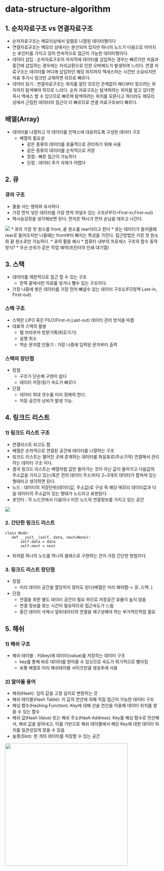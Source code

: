 # data-structure-algorithm
## 1. 순차자료구조 vs 연결자료구조
* 순차자료구조는 메모리상에서 일렬로 나열된 데이터형이다
* 연결자료규조는 메모리 상에서는 분산되어 있지만 하나의 노드가 다음으로 이어지는 포인터를 가지고 있어 연속적으로 접근이 가능한 데이터형이다.
* 데이터 삽입 : 순차자료구조의 마지막에 데이터를 삽입하는 경우는 빠르지만 처음과 중간에 삽입하는 경우에는 자리교환으로 인한 오버헤드가 발생하여 느리다. 연결 자료구조는 데이터를 어디에 삽입하던 해당 위치까지 엑세스하는 시간만 소요되지만 자료 추가시 링크만 교체하면 되므로 빠르다.
* 데이터 읽기 : 연결자료구조는 위치를 알던 모르던 관계없이 해더부터 찾으려는 위치까지 탐색해야 하므로 느리다. 순차 자료구조는 탐색하려는 위치를 알고 있다면 즉시 엑세스 할 수 있으므로 빠르며 탐색하려는 위치를 모른다고 하더라도 메모리 상에서 근접한 데이터의 접근이 더 빠르므로 연결 자료구조보다 빠르다.
## 배열(Array)
* 데이터를 나열하고 각 데이터를 인덱스에 대응하도록 구성한 데이터 구조
  * 배열의 필요성
    * 같은 종류의 데이터를 효율적으로 관리하기 위해 사용
    * 같은 종류의 데이터를 순차적으로 저장
    * 장점 : 빠른 접근이 가능하다 
    * 단점 : 데이터 추가 삭제가 어렵다
## 2. 큐
### 큐의 구조
  * 줄을 서는 행위와 유사하다
  * 가장 먼저 넣은 데이터를 가장 먼저 꺼낼수 있는 구조(FIFO=First-in,First-out)
  * 택시승강장을 생각해보면 된다. 먼저온 택시가 먼저 손님을 태우고 나간다.
  <img src="https://user-images.githubusercontent.com/72924060/129683395-77044ed8-2180-4043-acae-4938d2922552.png">
  * 큐의 가장 첫 원소를 front, 끝 원소를 rear이라고 한다
  * 큐는 데이터가 들어올떄 rear로 들어오지만 나올떄는 front부터 빠지는 특성을 가진다. 접근방법은 가장 첫 원소와 끝 원소로만 가능하다. 
  * 큐의 활용 예시
    * 컴퓨터 내부의 프로세스 구조의 함수 동작 방식?
    * 우선 순위가 같은 작업 예약(프린터의 인쇄 대기열) 

## 3. 스택
* 데이터를 제한적으로 접근 할 수 있는 구조
  * 한쪽 끝에서만 자료를 넣거나 뺄수 있는 구조이다.
* 가장 나중에 쌓은 데이터를 가장 먼저 뺴낼수 있는 데이터 구조(LIFO정책 Last-in, First-out)
### 스택 구조
  * 스택은 LIFO 혹은 FILO(First-in,Last-out) 데이터 관리 방식을 따름
  * 대표적 스택의 활용
    * 웹 브라우저 방문기록(뒤로가기)
    * 실행 취소
    * 역순 문자열 만들기 : 가장 나중에 입력된 문자부터 출력
### 스택의 장단점
  * 장점
    * 구조가 단순해 구현이 쉽다
    * 데이터 저장/읽기 속도가 빠르다
  * 단점 
    * 데이터 최대 갯수를 미리 정해야 한다.
    * 저장 공간의 낭비가 발생 가능.  

## 4. 링크드 리스트
### 1) 링크드 리스트 구조
* 연결리스트 라고도 함
* 배열은 순차적으로 연결된 공간에 데이터를 나열하는 구조
* 링크드 리스트는 떨어진 곳에 존재하는 데이터를 화살표로(주소기억) 연결해서 관리하는 데이터 구조 이다.
* 결국 링크드 리스트는 배열처럼 값만 들어가는 것이 아닌 값이 들어가고 다음값의 주소값을 가지고 있는(혹은 전의 데이터 주소까지) 2~3개의 데이터가 합쳐져 있는 형태라고 생각하면 된다.
* 노드 : 데이터의 저장단위(데이터값, 주소값)로 구성 즉 해당 메모리 데이터값과 다음 데이터의 주소값이 있는 형태가 노드라고 표현된다.
* 포인터 : 각 노드안에서 다음이나 이전 노드의 연결정보를 가지고 있는 공간
 <img src="https://en.wikipedia.org/wiki/Linked_list"/>
 
 ### 2. 간단한 링크드 리스트
 ```
 class Node:
    def __init__(self, data, next=None):
        self.data = data
        self.next = next
 ```
 * 위처럼 하나의 노드를 하나의 클래스로 구현하는 건이 가장 간단한 방법이다.
 
 ### 3. 링크드 리스트 장단점
 * 장점
   * 미리 데이터 공간을 할당하지 않아도 된다(배열은 미리 해야함-> 큐..스택..)
 * 단점
   * 연결을 위한 별도 데이터 공간이 필요 하므로 저장공간 효율이 높지 않음
   * 연결 정보를 찾는 시간이 필요하므로 접근속도가 느림
   * 중간 데이터 삭제시 앞뒤데이터의 연결을 재구성해야 하는 부가적인작업 필요   

## 5. 해쉬
### 1) 해쉬 구조
* 해쉬 테이블 : 키(key)에 데이터(value)를 저장하는 데이터 구조
  * key를 통해 바로 데이터를 받아올 수 있으므로 속도가 획기적으로 빨라짐 
  * 보통 배열로 미리 해쉬테이블 사이즈만큼 생성후에 사용


### 2) 알아둘 용어
* 해쉬(Hash): 임의 값을 고정 길이로 변환하는 것
* 해쉬 테이블(Hash Table): 키 값의 연산에 의해 직접 접근이 가능한 데이터 구조
* 해싱 함수(Hashing Function): Key에 대해 산술 연산을 이용해 데이터 위치를 찾을 수 있는 함수
* 해쉬 값(Hash Value) 또는 해쉬 주소(Hash Address): Key를 해싱 함수로 연산해서, 해쉬 값을 알아내고, 이를 기반으로 해쉬 테이블에서 해당 Key에 대한 데이터 위치를 일관성있게 찾을 수 있음
* 슬롯(Slot): 한 개의 데이터를 저장할 수 있는 공간
<img src="https://www.fun-coding.org/00_Images/hash.png" width=400 />

